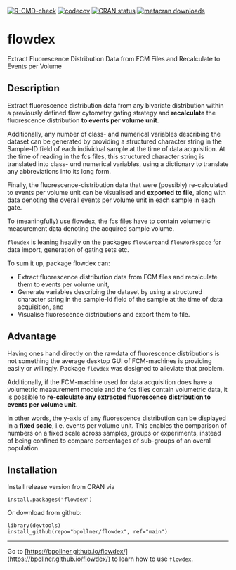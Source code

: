<!-- badges: start -->
[![R-CMD-check](https://github.com/bpollner/flowdex/workflows/R-CMD-check/badge.svg)](https://github.com/bpollner/flowdex/actions)
[![codecov](https://codecov.io/gh/bpollner/flowdex/branch/main/graph/badge.svg?token=aZFS02SMwz)](https://app.codecov.io/gh/bpollner/flowdex)
[![CRAN status](https://www.r-pkg.org/badges/version/flowdex)](https://CRAN.R-project.org/package=flowdex)
[![metacran downloads](https://cranlogs.r-pkg.org/badges/grand-total/flowdex)](https://cran.r-project.org/package=flowdex)
<!-- badges: end -->


# flowdex
Extract Fluorescence Distribution Data from FCM Files and Recalculate to Events per Volume

## Description
Extract fluorescence distribution data from any bivariate distribution within a previously defined flow cytometry gating strategy and **recalculate** the fluorescence distribution **to events per volume unit**.    
   
Additionally, any number of class- and numerical variables describing the dataset can be generated by providing a structured character string in the Sample-ID field of each individual sample at the time of data acquisition. At the time of reading in the fcs files, this structured character string is translated into class- und numerical variables, using a dictionary to translate any abbreviations into its long form.    
   
Finally, the fluorescence-distribution data that were (possibly) re-calculated to events per volume unit can be visualised and **exported to file**, along with data denoting the overall events per volume unit in each sample in each gate.   
   
To (meaningfully) use flowdex, the fcs files have to contain volumetric measurement data denoting the acquired sample volume.    
   
`flowdex` is leaning heavily on the packages `flowCore`and `flowWorkspace` for data import, generation of gating sets etc. 

To sum it up, package flowdex can:    
* Extract fluorescence distribution data from FCM files and recalculate them to events per volume unit,    
* Generate variables describing the dataset by using a structured character string in the sample-Id field of the sample at the time of data acquisition, and   
* Visualise fluorescence distributions and export them to file.   

## Advantage
Having ones hand directly on the rawdata of fluorescence distributions is not something the average desktop GUI of FCM-machines is providing easily or willingly. Package `flowdex` was designed to alleviate that problem.    
   
Additionally, if the FCM-machine used for data acquisition does have a volumetric measurement module and the fcs files contain volumetric data, it is possible to **re-calculate any extracted fluorescence distribution to events per volume unit**.    
   
In other words, the y-axis of any fluorescence distribution can be displayed in a **fixed scale**, i.e. events per volume unit. This enables the comparison of numbers on a fixed scale across samples, groups or experiments, instead of being confined to compare percentages of sub-groups of an overal population.


## Installation
Install release version from CRAN via
```
install.packages("flowdex") 
```
Or download from github:
```
library(devtools)
install_github(repo="bpollner/flowdex", ref="main")
```
***
   
Go to [https://bpollner.github.io/flowdex/](https://bpollner.github.io/flowdex/) to learn how to use `flowdex`. 

